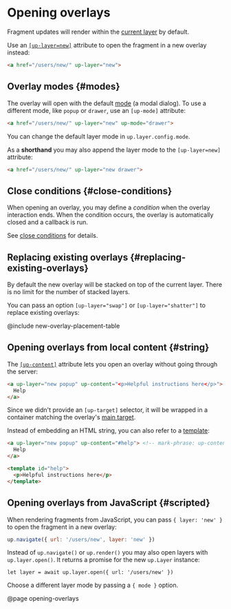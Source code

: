 Opening overlays
================

Fragment updates will render within the [current layer](/up.layer.current) by default.

Use an [`[up-layer=new]`](/up-layer-new) attribute to open the fragment in a new overlay instead:

```html
<a href="/users/new/" up-layer="new">
```

Overlay modes {#modes}
-------------

The overlay will open with the default [mode](/layer-terminology) (a modal dialog).
To use a different mode, like `popup` or `drawer`, use an `[up-mode]` attribute:

```html
<a href="/users/new/" up-layer="new" up-mode="drawer">
```

You can change the default layer mode in `up.layer.config.mode`.

As a **shorthand** you may also append the layer mode to the `[up-layer=new]` attribute:

```html
<a href="/users/new/" up-layer="new drawer">
```

Close conditions {#close-conditions}
----------------

When opening an overlay, you may define a *condition* when the overlay interaction ends.
When the condition occurs, the overlay is automatically closed and a callback is run.

See [close conditions](/closing-overlays#close-conditions) for details.


Replacing existing overlays {#replacing-existing-overlays}
---------------------------

By default the new overlay will be stacked on top of the current layer. There is no limit for the number of stacked layers.

You can pass an option `[up-layer="swap"]` or `[up-layer="shatter"]` to replace existing overlays:

@include new-overlay-placement-table


Opening overlays from local content {#string}
------------------------------------

The [`[up-content]`](/up-follow#up-content) attribute lets you open an overlay without going through the server:

```html
<a up-layer="new popup" up-content="<p>Helpful instructions here</p>"> <!-- mark-phrase: up-content -->
  Help
</a>
```

Since we didn't provide an `[up-target]` selector, it will be wrapped in a container matching the overlay's [main target](/main).

Instead of embedding an HTML string, you can also refer to a [template](/templates):

```html
<a up-layer="new popup" up-content="#help"> <!-- mark-phrase: up-content -->
  Help
</a>

<template id="help">
  <p>Helpful instructions here</p>
</template>
```



Opening overlays from JavaScript {#scripted}
--------------------------------

When rendering fragments from JavaScript, you can pass `{ layer: 'new' }` to open the fragment in a new overlay:

```js
up.navigate({ url: '/users/new', layer: 'new' })
```

Instead of `up.navigate()` or `up.render()` you may also open layers with `up.layer.open()`.
It returns a promise for the new `up.Layer` instance:

```
let layer = await up.layer.open({ url: '/users/new' })
```

Choose a different layer mode by passing a `{ mode }` option.

@page opening-overlays
